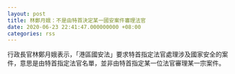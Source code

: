 ```yaml
---
layout: post
title: 林鄭月娥：不是由特首決定某一國安案件審理法官
date: 2020-06-23 22:41:47.000000000 +08:00
categories: rss
---
```


行政長官林鄭月娥表示，「港區國安法」要求特首指定法官處理涉及國家安全的案件，意思是由特首指定法官名單，並非由特首指定某一位法官審理某一宗案件。
